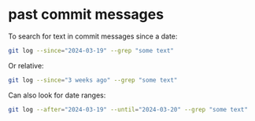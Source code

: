 # past commit messages

To search for text in commit messages since a date:

```bash
git log --since="2024-03-19" --grep "some text"
```

Or relative:

```bash
git log --since="3 weeks ago" --grep "some text"
```

Can also look for date ranges:

```bash
git log --after="2024-03-19" --until="2024-03-20" --grep "some text"
```

